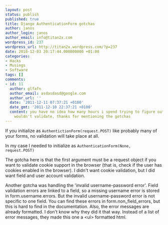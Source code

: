```yaml
---
layout: post
status: publish
published: true
title: Django AuthenticationForm gotchas
author: janos
author_login: janos
author_email: info@titan2x.com
wordpress_id: 237
wordpress_url: http://titan2x.wordpress.com/?p=237
date: 2010-12-03 20:17:44.000000000 +01:00
categories:
- Hacks
- Musings
- Software
tags: []
comments:
- id: 11
  author: glfafn
  author_email: asdasdasd@google.com
  author_url: ''
  date: '2011-12-11 07:37:21 +0100'
  date_gmt: '2011-12-10 22:37:21 +0100'
  content: you have no idea how many hours i spend trying to figure out why the form
    wouldn't validate, thanks for mentioning the gotchas
---
```

If you initialize as <code>AuthentictionForm(request.POST)</code> like probably many of your forms, no validation will take place at all.

In my case I needed to initialize as <code>AuthenticationForm(None, request.POST)</code>

The gotcha here is that the first argument must be a request object if you want to validate cookie support in the browser (that is, check if the user has cookies enabled in the browser). I didn't want cookie validation, but I did want field and user account validation.

Another gotcha was handling the 'invalid username-password error'. Field validation errors are linked to a field, so a missing username error is stored in form.username.errors. But the invalid username-password error is not specific to one field. You can find these errors in form.non_field_errors, but this is hard to find in the documentation. Also, the error messages are already formatted. I don't know why they did it that way. Instead of a list of error messages, they made this one a &lt;ul&gt; formatted html.
